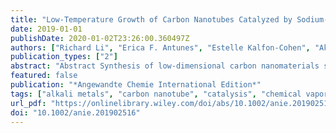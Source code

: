 ```yaml
---
title: "Low-Temperature Growth of Carbon Nanotubes Catalyzed by Sodium-Based Ingredients"
date: 2019-01-01
publishDate: 2020-01-02T23:26:00.360497Z
authors: ["Richard Li", "Erica F. Antunes", "Estelle Kalfon-Cohen", "Akira Kudo", "Luiz Acauan", "Wei-Chang D. Yang", "Canhui Wang", "Kehang Cui", "Andrew H. Liotta", "Ananth Govind Rajan", "Jules Gardener", "David C. Bell", "Michael S. Strano", "J. Alexander Liddle", "Renu Sharma", "Brian L. Wardle"]
publication_types: ["2"]
abstract: "Abstract Synthesis of low-dimensional carbon nanomaterials such as carbon nanotubes (CNTs) is a key driver for achieving advances in energy storage, computing, and multifunctional composites, among other applications. Here, we report high-yield thermal chemical vapor deposition (CVD) synthesis of CNTs catalyzed by reagent-grade common sodium-containing compounds, including NaCl, NaHCO3, Na2CO3, and NaOH, found in table salt, baking soda, and detergents, respectively. Coupled with an oxidative dehydrogenation reaction to crack acetylene at reduced temperatures, Na-based nanoparticles have been observed to catalyze CNT growth at temperatures below 400 °C. Ex situ and in situ transmission electron microscopy (TEM) reveal unique CNT morphologies and growth characteristics, including a vaporizing Na catalyst phenomenon that we leverage to create CNTs without residual catalyst particles for applications that require metal-free CNTs. Na is shown to synthesize CNTs on numerous substrates, and as the first alkali group metal catalyst demonstrated for CNT growth, holds great promise for expanding the understanding of nanocarbon synthesis."
featured: false
publication: "*Angewandte Chemie International Edition*"
tags: ["alkali metals", "carbon nanotube", "catalysis", "chemical vapor deposition", "nanostructures"]
url_pdf: "https://onlinelibrary.wiley.com/doi/abs/10.1002/anie.201902516"
doi: "10.1002/anie.201902516"
---
```


